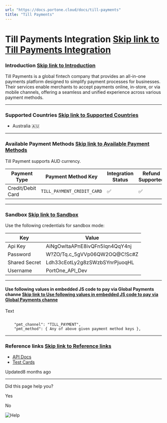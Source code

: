 ```yaml
---
url: "https://docs.portone.cloud/docs/till-payments"
title: "Till Payments"
---
```


# Till Payments Integration   [Skip link to Till Payments Integration](https://docs.portone.cloud/docs/till-payments\#till-payments-integration)

### Introduction   [Skip link to Introduction](https://docs.portone.cloud/docs/till-payments\#introduction)

Till Payments is a global fintech company that provides an all-in-one payments platform designed to simplify payment processes for businesses. Their services enable merchants to accept payments online, in-store, or via mobile channels, offering a seamless and unified experience across various payment methods.

* * *

### Supported Countries   [Skip link to Supported Countries](https://docs.portone.cloud/docs/till-payments\#supported-countries)

- Australia 🇦🇺

* * *

### Available Payment Methods   [Skip link to Available Payment Methods](https://docs.portone.cloud/docs/till-payments\#available-payment-methods)

Till Payment supports AUD currency.

| Payment Type | Payment Method Key | Integration Status | Refund Supported | Sandbox Availability |
| --- | --- | --- | --- | --- |
| Credit/Debit Card | `TILL_PAYMENT_CREDIT_CARD` | ✅ | ✅ | ✅ |

* * *

### Sandbox   [Skip link to Sandbox](https://docs.portone.cloud/docs/till-payments\#sandbox)

Use the following credentials for sandbox mode:

| Key | Value |
| --- | --- |
| Api Key | AiNgOwltaAPnE8ivQFn5Iqn4QqY4nj |
| Password | W?ZO/Tq.c\_5gVVp06QW2OQ@C!Sc#Z |
| Shared Secret | Ldh33cEotLy2g8zSWzbSYnrPjuoqHL |
| Username | PortOne\_API\_Dev |

* * *

#### Use following values in embedded JS code to pay via Global Payments channe   [Skip link to Use following values in embedded JS code to pay via Global Payments channe](https://docs.portone.cloud/docs/till-payments\#use-following-values-in-embedded-js-code-to-pay-via-global-payments-channe)

Text

```rdmd-code lang-text theme-light

    "pmt_channel": "TILL_PAYMENT",
    "pmt_method": { Any of above given payment method keys },

```

* * *

### Reference links   [Skip link to Reference links](https://docs.portone.cloud/docs/till-payments\#reference-links)

- [API Docs](https://gateway.tillpayments.com/documentation/json-direct-pci-enabled-api?json#transactionwithcard-request-basic-scheme)
- [Test Cards](https://gateway.tillpayments.com/documentation/connectors)

Updated8 months ago

* * *

Did this page help you?

Yes

No

![Help](https://cdn.jsdelivr.net/gh/iamport-intl/portone-devx-chatbot-widget@production/public/chat-intro1.svg)